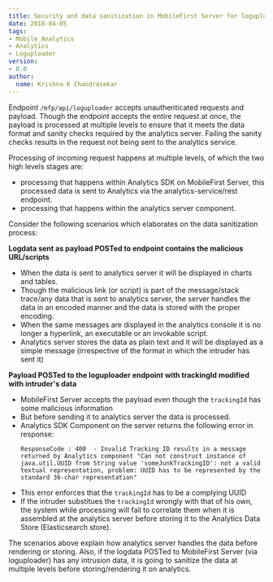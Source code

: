 ```yaml
---
title: Security and data sanitization in MobileFirst Server for loguploader endpoint
date: 2018-04-05
tags:
- Mobile_Analytics
- Analytics
- Loguploader
version:
- 8.0
author:
  name: Krishna K Chandrasekar
---
```

Endpoint `/mfp/api/loguploader` accepts unauthenticated requests and payload. Though the endpoint accepts the entire request at once, the payload is processed at multiple levels to ensure that it meets the data format and sanity checks required by the analytics server. Failing the sanity checks results in the request not being sent to the analytics service.

Processing of incoming request happens at multiple levels, of which the two high levels stages are:
- processing that happens within Analytics SDK on MobileFirst Server, this processed data is sent to Analytics via the analytics-service/rest endpoint.
- processing that happens within the analytics server component.

Consider the following scenarios which elaborates on the data sanitization process:

**Logdata sent as payload POSTed to endpoint contains the malicious URL/scripts**

- When the data is sent to analytics server it will be displayed in charts and tables.
- Though the malicious link (or script) is part of the message/stack trace/any data that is sent to analytics server, the server handles the data in an encoded manner and the data is stored with the proper encoding.
- When the same messages are displayed in the analytics console it is no longer a hyperlink, an executable or an invokable script.
- Analytics server stores the data as plain text and it will be displayed as a simple message (irrespective of the format in which the intruder has sent it)

**Payload POSTed to the loguploader endpoint with trackingId modified with intruder's data**

- MobileFirst Server accepts the payload even though the `trackingId` has some malicious information
- But before sending it to analytics server the data is processed.
- Analytics SDK Component on the server returns the following error in response:
  ```
  ResponseCode : 400  - Invalid Tracking ID results in a message returned by Analytics component "Can not construct instance of java.util.UUID from String value 'someJunkTrackingID': not a valid textual representation, problem: UUID has to be represented by the standard 36-char representation"
  ```
- This error enforces that the `trackingId` has to be a complying UUID
- If the intruder substitues the `trackingId` wrongly with that of his own, the system while processing will fail to correlate them when it is assembled at the analytics server before storing it to the Analytics Data Store (Elasticsearch store).

The scenarios above explain how analytics server handles the data before rendering or storing. Also, if the logdata POSTed to MobileFirst Server (via loguploader) has any intrusion data, it is going to sanitize the data at multiple levels before storing/rendering it on analytics.
